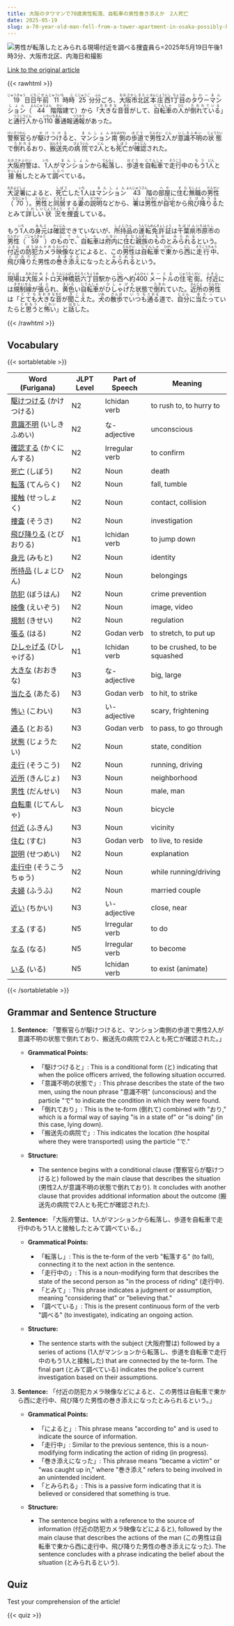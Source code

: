 ```yaml
---
title: 大阪のタワマンで70歳男性転落、自転車の男性巻き添えか　2人死亡
date: 2025-05-19
slug: a-70-year-old-man-fell-from-a-tower-apartment-in-osaka-possibly-hitting-a-cyclist-resulting-in-the-deaths-of-both-individuals
---
```


![男性が転落したとみられる現場付近を調べる捜査員ら=2025年5月19日午後1時3分、大阪市北区、内海日和撮影](https://www.asahicom.jp/imgopt/img/f4807ef539/comm_L/AS20250519002670.jpg "男性が転落したとみられる現場付近を調べる捜査員ら=2025年5月19日午後1時3分、大阪市北区、内海日和撮影")

[Link to the original article](https://asahi.com/articles/AST5M13FZT5MPTIL003M.html?iref=comtop_7_06)

{{< rawhtml >}}
<p><ruby>19<rt>じゅうきゅう</rt></ruby>日<ruby>日<rt>にち</rt></ruby><ruby>午前<rt>ごぜん</rt></ruby><ruby>11<rt>じゅういち</rt></ruby>時<ruby>時<rt>じ</rt></ruby><ruby>25<rt>にじゅうご</rt></ruby>分<ruby>分<rt>ふん</rt></ruby>ごろ、<ruby>大阪市<rt>おおさかし</rt></ruby><ruby>北区<rt>きたく</rt></ruby><ruby>本庄西<rt>ほんじょうにし</rt></ruby>1<ruby>丁目<rt>ちょうめ</rt></ruby>の<ruby>タワーマンション<rt>たわーまんしょん</rt></ruby>（<ruby>44<rt>よんじゅうよん</rt></ruby>階<ruby>階<rt>かい</rt></ruby>建て）から「<ruby>大きな<rt>おおきな</rt></ruby>音<ruby>音<rt>おと</rt></ruby>がして、<ruby>自転車<rt>じてんしゃ</rt></ruby>の<ruby>人<rt>ひと</rt></ruby>が<ruby>倒れている<rt>たおれている</rt></ruby>」と<ruby>通行人<rt>つうこうにん</rt></ruby>から<ruby>110番<rt>いちいちまん</rt></ruby>通報<ruby>通報<rt>つうほう</rt></ruby>があった。</p>

<p><ruby>警察官<rt>けいさつかん</rt></ruby>らが<ruby>駆けつける<rt>かけつける</rt></ruby>と、<ruby>マンション<rt>まんしょん</rt></ruby><ruby>南側<rt>みなみがわ</rt></ruby>の<ruby>歩道<rt>ほどう</rt></ruby>で<ruby>男性<rt>だんせい</rt></ruby>2<ruby>人<rt>にん</rt></ruby>が<ruby>意識<rt>いしき</rt></ruby><ruby>不明<rt>ふめい</rt></ruby>の<ruby>状態<rt>じょうたい</rt></ruby>で<ruby>倒れる<rt>たおれる</rt></ruby>おり、<ruby>搬送<rt>はんそう</rt></ruby>先の<ruby>病院<rt>びょういん</rt></ruby>で2<ruby>人<rt>にん</rt></ruby>とも<ruby>死亡<rt>しぼう</rt></ruby>が<ruby>確認<rt>かくにん</rt></ruby>された。</p>

<p><ruby>大阪府警<rt>おおさかふけい</rt></ruby>は、<ruby>1<rt>いち</rt></ruby>人が<ruby>マンション<rt>まんしょん</rt></ruby>から<ruby>転落<rt>てんらく</rt></ruby>し、<ruby>歩道<rt>ほどう</rt></ruby>を<ruby>自転車<rt>じてんしゃ</rt></ruby>で<ruby>走行<rt>そうこう</rt></ruby>中の<ruby>もう<rt>もう</rt></ruby>1<ruby>人<rt>にん</rt></ruby>と<ruby>接触<rt>せっしょく</rt></ruby>したとみて<ruby>調べ<rt>しらべ</rt></ruby>ている。</p>

<p><ruby>大淀署<rt>おおよどしょ</rt></ruby>によると、<ruby>死亡<rt>しぼう</rt></ruby>した<ruby>1<rt>いち</rt></ruby>人は<ruby>マンション<rt>まんしょん</rt></ruby><ruby>43<rt>よんじゅうさん</rt></ruby>階の<ruby>部屋<rt>へや</rt></ruby>に<ruby>住む<rt>すむ</rt></ruby><ruby>無職<rt>むしょく</rt></ruby>の<ruby>男性<rt>だんせい</rt></ruby>（<ruby>70<rt>ななじゅう</rt></ruby>）。<ruby>男性<rt>だんせい</rt></ruby>と<ruby>同居<rt>どうきょ</rt></ruby>する<ruby>妻<rt>つま</rt></ruby>の<ruby>説明<rt>せつめい</rt></ruby>などから、<ruby>署<rt>しょ</rt></ruby>は<ruby>男性<rt>だんせい</rt></ruby>が<ruby>自宅<rt>じたく</rt></ruby>から<ruby>飛び降りる<rt>とびおりる</rt></ruby>たとみて<ruby>詳しい<rt>くわしい</rt></ruby><ruby>状況<rt>じょうきょう</rt></ruby>を<ruby>捜査<rt>そうさ</rt></ruby>している。</p>

<p>もう<ruby>1<rt>いち</rt></ruby>人の<ruby>身元<rt>みもと</rt></ruby>は<ruby>確認<rt>かくにん</rt></ruby>できていないが、<ruby>所持品<rt>しょじひん</rt></ruby>の<ruby>運転免許証<rt>うんてんめんきょしょう</rt></ruby>は<ruby>千葉県<rt>ちばけん</rt></ruby><ruby>市原市<rt>いちはらし</rt></ruby>の<ruby>男性<rt>だんせい</rt></ruby>（<ruby>59<rt>ごじゅうきゅう</rt></ruby>）の<ruby>もので、自転車<rt>じてんしゃ</rt></ruby>は<ruby>府内<rt>ふない</rt></ruby>に<ruby>住む<rt>すむ</rt></ruby><ruby>親族<rt>しんぞく</rt></ruby>の<ruby>もの<rt>もの</rt></ruby>と<ruby>みられる<rt>みられる</rt></ruby>という。<ruby>付近<rt>ふきん</rt></ruby>の<ruby>防犯カメラ<rt>ぼうはんかめら</rt></ruby><ruby>映像<rt>えいぞう</rt></ruby>などによると、この<ruby>男性<rt>だんせい</rt></ruby>は<ruby>自転車<rt>じてんしゃ</rt></ruby>で<ruby>東<rt>ひがし</rt></ruby>から<ruby>西<rt>にし</rt></ruby>に<ruby>走行中<rt>そうこうちゅう</rt></ruby>、<ruby>飛び降りた<rt>とびおりた</rt></ruby>男性の<ruby>巻き添え<rt>まきぞえ</rt></ruby>になったと<ruby>みられる<rt>みられる</rt></ruby>という。</p>

<p><ruby>現場<rt>げんば</rt></ruby>は<ruby>大阪<rt>おおさか</rt></ruby><ruby>メトロ<rt>めとろ</rt></ruby><ruby>天神橋筋<rt>てんじんばしすじ</rt></ruby><ruby>六丁目<rt>ろくちょうめ</rt></ruby>駅から<ruby>西<rt>にし</rt></ruby>へ約<ruby>400<rt>よんひゃく</rt></ruby><ruby>メートル<rt>めーとる</rt></ruby>の<ruby>住宅街<rt>じゅうたくがい</rt></ruby>。<ruby>付近<rt>ふきん</rt></ruby>には<ruby>規制線<rt>きせいせん</rt></ruby>が<ruby>張ら<rt>はら</rt></ruby>れ、<ruby>黄色<rt>きいろ</rt></ruby>い<ruby>自転車<rt>じてんしゃ</rt></ruby>が<ruby>ひしゃげた<rt>ひしゃげた</rt></ruby>状態で<ruby>倒れ<rt>たおれ</rt></ruby>ていた。<ruby>近所<rt>きんじょ</rt></ruby>の<ruby>男性<rt>だんせい</rt></ruby>は「<ruby>とても<rt>とても</rt></ruby><ruby>大きな<rt>おおきな</rt></ruby><ruby>音<rt>おと</rt></ruby>が<ruby>聞こえ<rt>きこえ</rt></ruby>た。<ruby>犬<rt>いぬ</rt></ruby>の<ruby>散歩<rt>さんぽ</rt></ruby>で<ruby>いつも<rt>いつも</rt></ruby><ruby>通る<rt>とおる</rt></ruby>道で、<ruby>自分<rt>じぶん</rt></ruby>に<ruby>当たっ<rt>あたっ</rt></ruby>ていたら<ruby>と思う<rt>とおもう</rt></ruby>と<ruby>怖い<rt>こわい</rt></ruby>」と<ruby>話し<rt>はなし</rt></ruby>た。</p>
{{< /rawhtml >}}

## Vocabulary


{{< sortabletable >}}

| Word (Furigana)       | JLPT Level | Part of Speech         | Meaning                          |
|-----------------------|------------|------------------------|----------------------------------|
|[駆けつける](https://jisho.org/search/%E9%A7%86%E3%81%91%E3%81%A4%E3%81%91%E3%82%8B) (かけつける)| N2         | Ichidan verb           | to rush to, to hurry to         |
|[意識不明](https://jisho.org/search/%E6%84%8F%E8%AD%98%E4%B8%8D%E6%98%8E) (いしきふめい)| N2         | な-adjective           | unconscious                      |
|[確認する](https://jisho.org/search/%E7%A2%BA%E8%AA%8D%E3%81%99%E3%82%8B) (かくにんする)| N2         | Irregular verb         | to confirm                       |
|[死亡](https://jisho.org/search/%E6%AD%BB%E4%BA%A1) (しぼう)| N2         | Noun                   | death                            |
|[転落](https://jisho.org/search/%E8%BB%A2%E8%90%BD) (てんらく)| N2         | Noun                   | fall, tumble                    |
|[接触](https://jisho.org/search/%E6%8E%A5%E8%A7%A6) (せっしょく)| N2         | Noun                   | contact, collision               |
|[捜査](https://jisho.org/search/%E6%8D%9C%E6%9F%BB) (そうさ)| N2         | Noun                   | investigation                    |
|[飛び降りる](https://jisho.org/search/%E9%A3%9B%E3%81%B3%E9%99%8D%E3%82%8A%E3%82%8B) (とびおりる)| N1         | Ichidan verb           | to jump down                    |
|[身元](https://jisho.org/search/%E8%BA%AB%E5%85%83) (みもと)| N2         | Noun                   | identity                         |
|[所持品](https://jisho.org/search/%E6%89%80%E6%8C%81%E5%93%81) (しょじひん)| N2         | Noun                   | belongings                       |
|[防犯](https://jisho.org/search/%E9%98%B2%E7%8A%AF) (ぼうはん)| N2         | Noun                   | crime prevention                 |
|[映像](https://jisho.org/search/%E6%98%A0%E5%83%8F) (えいぞう)| N2         | Noun                   | image, video                     |
|[規制](https://jisho.org/search/%E8%A6%8F%E5%88%B6) (きせい)| N2         | Noun                   | regulation                       |
|[張る](https://jisho.org/search/%E5%BC%B5%E3%82%8B) (はる)| N2         | Godan verb             | to stretch, to put up           |
|[ひしゃげる](https://jisho.org/search/%E3%81%B2%E3%81%97%E3%82%83%E3%81%92%E3%82%8B) (ひしゃげる)| N1         | Ichidan verb           | to be crushed, to be squashed   |
|[大きな](https://jisho.org/search/%E5%A4%A7%E3%81%8D%E3%81%AA) (おおきな)| N3         | な-adjective           | big, large                       |
|[当たる](https://jisho.org/search/%E5%BD%93%E3%81%9F%E3%82%8B) (あたる)| N3         | Godan verb             | to hit, to strike               |
|[怖い](https://jisho.org/search/%E6%80%96%E3%81%84) (こわい)| N3         | い-adjective           | scary, frightening               |
|[通る](https://jisho.org/search/%E9%80%9A%E3%82%8B) (とおる)| N3         | Godan verb             | to pass, to go through          |
|[状態](https://jisho.org/search/%E7%8A%B6%E6%85%8B) (じょうたい)| N2         | Noun                   | state, condition                 |
|[走行](https://jisho.org/search/%E8%B5%B0%E8%A1%8C) (そうこう)| N2         | Noun                   | running, driving                 |
|[近所](https://jisho.org/search/%E8%BF%91%E6%89%80) (きんじょ)| N3         | Noun                   | neighborhood                     |
|[男性](https://jisho.org/search/%E7%94%B7%E6%80%A7) (だんせい)| N3         | Noun                   | male, man                        |
|[自転車](https://jisho.org/search/%E8%87%AA%E8%BB%A2%E8%BB%8A) (じてんしゃ)| N3         | Noun                   | bicycle                          |
|[付近](https://jisho.org/search/%E4%BB%98%E8%BF%91) (ふきん)| N3         | Noun                   | vicinity                         |
|[住む](https://jisho.org/search/%E4%BD%8F%E3%82%80) (すむ)| N3         | Godan verb             | to live, to reside              |
|[説明](https://jisho.org/search/%E8%AA%AC%E6%98%8E) (せつめい)| N2         | Noun                   | explanation                      |
|[走行中](https://jisho.org/search/%E8%B5%B0%E8%A1%8C%E4%B8%AD) (そうこうちゅう)| N2         | Noun                   | while running/driving            |
|[夫婦](https://jisho.org/search/%E5%A4%AB%E5%A9%A6) (ふうふ)| N2         | Noun                   | married couple                   |
|[近い](https://jisho.org/search/%E8%BF%91%E3%81%84) (ちかい)| N3         | い-adjective           | close, near                      |
|[する](https://jisho.org/search/%E3%81%99%E3%82%8B) (する)| N5         | Irregular verb         | to do                            |
|[なる](https://jisho.org/search/%E3%81%AA%E3%82%8B) (なる)| N5         | Irregular verb         | to become                        |
|[いる](https://jisho.org/search/%E3%81%84%E3%82%8B) (いる)| N5         | Ichidan verb           | to exist (animate)              |

{{< /sortabletable >}}


## Grammar and Sentence Structure

1. **Sentence:** 「警察官らが駆けつけると、マンション南側の歩道で男性2人が意識不明の状態で倒れており、搬送先の病院で2人とも死亡が確認された。」

   - **Grammatical Points:**
     - 「駆けつけると」: This is a conditional form (と) indicating that when the police officers arrived, the following situation occurred.
     - 「意識不明の状態で」: This phrase describes the state of the two men, using the noun phrase "意識不明" (unconscious) and the particle "で" to indicate the condition in which they were found.
     - 「倒れており」: This is the te-form (倒れて) combined with "おり," which is a formal way of saying "is in a state of" or "is doing" (in this case, lying down).
     - 「搬送先の病院で」: This indicates the location (the hospital where they were transported) using the particle "で."

   - **Structure:**
     - The sentence begins with a conditional clause (警察官らが駆けつけると) followed by the main clause that describes the situation (男性2人が意識不明の状態で倒れており). It concludes with another clause that provides additional information about the outcome (搬送先の病院で2人とも死亡が確認された).

2. **Sentence:** 「大阪府警は、1人がマンションから転落し、歩道を自転車で走行中のもう1人と接触したとみて調べている。」

   - **Grammatical Points:**
     - 「転落し」: This is the te-form of the verb "転落する" (to fall), connecting it to the next action in the sentence.
     - 「走行中の」: This is a noun-modifying form that describes the state of the second person as "in the process of riding" (走行中).
     - 「とみて」: This phrase indicates a judgment or assumption, meaning "considering that" or "believing that."
     - 「調べている」: This is the present continuous form of the verb "調べる" (to investigate), indicating an ongoing action.

   - **Structure:**
     - The sentence starts with the subject (大阪府警は) followed by a series of actions (1人がマンションから転落し、歩道を自転車で走行中のもう1人と接触した) that are connected by the te-form. The final part (とみて調べている) indicates the police's current investigation based on their assumptions.

3. **Sentence:** 「付近の防犯カメラ映像などによると、この男性は自転車で東から西に走行中、飛び降りた男性の巻き添えになったとみられるという。」

   - **Grammatical Points:**
     - 「によると」: This phrase means "according to" and is used to indicate the source of information.
     - 「走行中」: Similar to the previous sentence, this is a noun-modifying form indicating the action of riding (in progress).
     - 「巻き添えになった」: This phrase means "became a victim" or "was caught up in," where "巻き添え" refers to being involved in an unintended incident.
     - 「とみられる」: This is a passive form indicating that it is believed or considered that something is true.

   - **Structure:**
     - The sentence begins with a reference to the source of information (付近の防犯カメラ映像などによると), followed by the main clause that describes the actions of the man (この男性は自転車で東から西に走行中、飛び降りた男性の巻き添えになった). The sentence concludes with a phrase indicating the belief about the situation (とみられるという).

## Quiz

Test your comprehension of the article!

{{< quiz >}}